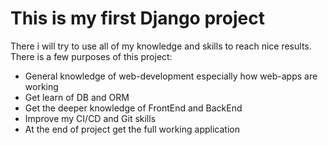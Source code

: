 <h1>This is my first Django project</h1>
<p>There i will try to use all of my knowledge and skills to reach nice results. <br> There is a few purposes of this project: </p>
<ul>
  <li>General knowledge of web-development especially how web-apps are working</li>
  <li>Get learn of DB and ORM</li>
  <li>Get the deeper knowledge of FrontEnd and BackEnd</li>
  <li>Improve my CI/CD and Git skills</li>
  <li>At the end of project get the full working application</li>
</ul>
